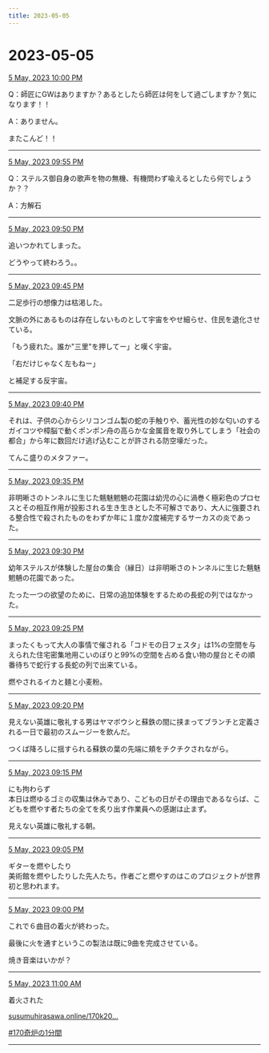 ```yaml
---
title: 2023-05-05
---
```

# 2023-05-05

[5 May, 2023 10:00 PM](https://twitter.com/hirasawa/status/1654471007556517888#m)

Q：師匠にGWはありますか？あるとしたら師匠は何をして過ごしますか？気になります！！  
  
A：ありません。  
  
またこんど！！

---

[5 May, 2023 09:55 PM](https://twitter.com/hirasawa/status/1654469744106557441#m)

Q：ステルス御自身の歌声を物の無機、有機問わず喩えるとしたら何でしょうか？？  
  
A：方解石

---

[5 May, 2023 09:50 PM](https://twitter.com/hirasawa/status/1654468486041591810#m)

追いつかれてしまった。  
  
どうやって終わろう。。

---

[5 May, 2023 09:45 PM](https://twitter.com/hirasawa/status/1654467227851329538#m)

二足歩行の想像力は枯渇した。  
  
文脈の外にあるものは存在しないものとして宇宙をやせ細らせ、住民を退化させている。  
  
「もう疲れた。誰か"三里"を押してー」と嘆く宇宙。  
  
「右だけじゃなく左もねー」  
  
と補足する反宇宙。

---

[5 May, 2023 09:40 PM](https://twitter.com/hirasawa/status/1654465969748860930#m)

それは、子供の心からシリコンゴム製の蛇の手触りや、蓄光性の妙な匂いのするガイコツや樟脳で動くポンポン舟の高らかな金属音を取り外してしまう「社会の都合」から年に数回だけ逃げ込むことが許される防空壕だった。  
  
てんこ盛りのメタファー。

---

[5 May, 2023 09:35 PM](https://twitter.com/hirasawa/status/1654464711445086209#m)

非明晰さのトンネルに生じた魑魅魍魎の花園は幼児の心に渦巻く極彩色のプロセスとその相互作用が投影される生き生きとした不可解さであり、大人に強要される整合性で殺されたものをわずか年に１度か2度補完するサーカスの炎であった。

---

[5 May, 2023 09:30 PM](https://twitter.com/hirasawa/status/1654463452612632578#m)

幼年ステルスが体験した屋台の集合（縁日）は非明晰さのトンネルに生じた魑魅魍魎の花園であった。  
  
たった一つの欲望のために、日常の追加体験をするための長蛇の列ではなかった。

---

[5 May, 2023 09:25 PM](https://twitter.com/hirasawa/status/1654462194367729664#m)

まったくもって大人の事情で催される「コドモの日フェスタ」は1%の空間を与えられた住宅密集地用こいのぼりと99%の空間を占める食い物の屋台とその順番待ちで蛇行する長蛇の列で出来ている。  
  
燃やされるイカと麺と小麦粉。

---

[5 May, 2023 09:20 PM](https://twitter.com/hirasawa/status/1654460936239951872#m)

見えない英雄に敬礼する男はヤマボウシと蘇鉄の間に挟まってブランチと定義される一日で最初のスムージーを飲んだ。  
  
つくば降ろしに揺すられる蘇鉄の葉の先端に頬をチクチクされながら。

---

[5 May, 2023 09:15 PM](https://twitter.com/hirasawa/status/1654459677856657414#m)

にも拘わらず  
本日は燃ゆるゴミの収集は休みであり、こどもの日がその理由であるならば、こどもを燃やす者たちの全てを炙り出す作業員への感謝は止まず。  
  
見えない英雄に敬礼する朝。

---

[5 May, 2023 09:05 PM](https://twitter.com/hirasawa/status/1654457161907417089#m)

ギターを燃やしたり  
美術館を燃やしたりした先人たち。作者ごと燃やすのはこのプロジェクトが世界初と思われます。

---

[5 May, 2023 09:00 PM](https://twitter.com/hirasawa/status/1654455907143540736#m)

これで６曲目の着火が終わった。  
  
最後に火を通すというこの製法は既に9曲を完成させている。  
  
焼き音楽はいかが？

---

[5 May, 2023 11:00 AM](https://twitter.com/hirasawa/status/1654304910828240897#m)

着火された  
  
<a href="http://susumuhirasawa.online/170k2022">susumuhirasawa.online/170k20…</a>  
  
<a href="https://twitter.com/search?q=%23170奇炉の1分間">#170奇炉の1分間</a>

---

